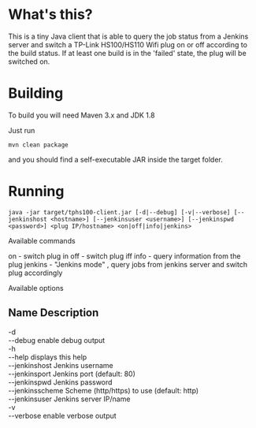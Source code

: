 # What's this?

This is a tiny Java client that is able to query the job status from a Jenkins server and switch a TP-Link HS100/HS110 Wifi plug on or off according to the build status. If at least one build is in the 'failed' state, the plug will be switched on.

# Building

To build you will need Maven 3.x and JDK 1.8

Just run

```
mvn clean package
```
and you should find a self-executable JAR inside the target folder.

# Running

```
java -jar target/tphs100-client.jar [-d|--debug] [-v|--verbose] [--jenkinshost <hostname>] [--jenkinsuser <username>] [--jenkinspwd <password>] <plug IP/hostname> <on|off|info|jenkins>
```
Available commands

on - switch plug in
off - switch plug iff
info - query information from the plug
jenkins - "Jenkins mode" , query jobs from jenkins server and switch plug accordingly

Available options

Name           Description           
------
-d                                                   
--debug          enable debug output                 
-h                                                   
--help           displays this help                  
--jenkinshost    Jenkins username                    
--jenkinsport    Jenkins port (default: 80)                        
--jenkinspwd     Jenkins password                    
--jenkinsscheme  Scheme (http/https) to use (default: http)                             
--jenkinsuser    Jenkins server IP/name              
-v                                                   
--verbose        enable verbose output

